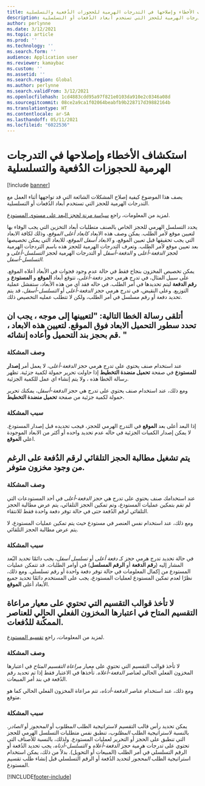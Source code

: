```yaml
---
title: استكشاف الأخطاء وإصلاحها في التدرجات الهرمية للحجوزات الدُفعية والتسلسلية
description: يصف هذا الموضوع كيفية إصلاح المشكلات الشائعة التي قد تواجهها أثناء العمل مع التدرجات الهرمية للحجز التي تستخدم أبعاد الدُفعات أو التسلسلية.
author: perlynne
ms.date: 3/12/2021
ms.topic: article
ms.prod: ''
ms.technology: ''
ms.search.form: ''
audience: Application user
ms.reviewer: kamaybac
ms.custom: ''
ms.assetid: ''
ms.search.region: Global
ms.author: perlynne
ms.search.validFrom: 3/12/2021
ms.openlocfilehash: 1cd4883cdd95a97f821e0103da910e2c0346a08d
ms.sourcegitcommit: 08ce2a9ca1f02064beabfb9b228717d39882164b
ms.translationtype: HT
ms.contentlocale: ar-SA
ms.lasthandoff: 05/11/2021
ms.locfileid: "6022536"
---
```

# <a name="troubleshoot-warehouse-batch-and-serial-reservation-hierarchies"></a>استكشاف الأخطاء وإصلاحها في التدرجات الهرمية للحجوزات الدُفعية والتسلسلية

[!include [banner](../includes/banner.md)]

يصف هذا الموضوع كيفية إصلاح المشكلات الشائعة التي قد تواجهها أثناء العمل مع التدرجات الهرمية للحجز التي تستخدم أبعاد الدُفعات أو التسلسلية.

لمزيد من المعلومات، راجع [سياسة مرنة لحجز البعد على مستوى المستودع](flexible-warehouse-level-dimension-reservation.md).

يحدد التسلسل الهرمي للحجز الخاص بالصنف متطلبات أبعاد التخزين التي يجب الوفاء بها لتعيين موقع لأمر الطلب. يمكن وصف هذه الابعاد *كابعاد أعلى الموقع*، وذلك لكافة الابعاد التي يجب تحقيقها قبل تعيين الموقع، و *الابعاد أسفل الموقع*، للابعاد التي يمكن تخصيصها بعد تعيين موقع لأمر الطلب. وتعرف التدرجات الهرمية للحجز هذه باسم التردجات الهرمية لحجز *الدفعة-أعلى* و *الدفعة-أسفل* أو التدرجات الهرمية لحجز *التسلسل-أعلى* و *التسلسل-أسفل*.

يمكن تخصيص المخزون بنجاح فقط في حالة عدم وجود فجوات في الأبعاد أعلاه الموقع. على سبيل المثال، في تدرج هرمي حجز *دفعة-أعلى*، تتوقع أبعاد **الموقع** و **المستودع** و **رقم الدفعة** ليتم تحديدها في أمر الطلب. في حاله فقد أي من هذه الأبعاد، ستفشل عملية التوزيع. وعلى النقيض، في تدرج هرمي حجز *الدفعة-أعلى* أو *التسلسل-أسفل*، قد يتم تحديد دفعة أو رقم مسلسل في أمر الطلب، ولكن لا تتطلب عمليه التخصيص ذلك.

## <a name="i-receive-the-following-error-message-to-be-assigned-to-wave-load-lines-must-specify-the-dimensions-above-the-location-to-assign-these-dimensions-reserve-and-recreate-the-load-line"></a>أتلقى رسالة الخطا التالية: "لتعيينها إلى موجه ، يجب ان تحدد سطور التحميل الابعاد فوق الموقع. لتعيين هذه الابعاد ، قم بحجز بند التحميل وأعاده إنشائه. "

### <a name="issue-description"></a>وصف المشكلة

عند استخدام صنف يحتوي على تدرج هرمي حجز *الدفعة-أعلى*، لا يعمل أمر **إصدار للمستودع** في صفحة **تحميل منضدة التخطيط** إذا حاولت تحرير حمولة لكمية جزئية. تظهر رسالة الخطا هذه ، ولا يتم إنشاء اي عمل للكمية الجزئية.

ومع ذلك، عند استخدام صنف يحتوي على تدرج هي حجز *الدفعة-أسفل*، يمكنك تحرير حمولة لكمية جزئية من صفحة **تحميل منضدة التخطيط**.

### <a name="issue-cause"></a>سبب المشكلة

إذا البعد أعلى بعد **الموقع** في التدرج الهرمي للحجز، فيجب تحديده قبل إصدار المستودع. لا يمكن إصدار الكميات الجزئية في حاله عدم تحديد واحده أو أكثر من الابعاد الموجودة اعلي **الموقع**.

## <a name="the-auto-reservation-prompt-for-a-batch-number-is-triggered-even-though-there-is-available-inventory"></a>يتم تشغيل مطالبة الحجز التلقائي لرقم الدُفعة على الرغم من وجود مخزون متوفر.

### <a name="issue-description"></a>وصف المشكلة

عند استخدامك صنف يحتوي على تدرج هي حجز *الدفعة-أعلى* في أحد المستودعات التي لم تقم بتمكين عمليات المستودع، وتم تمكين الحجز التلقائي، يتم عرض مطالبة الحجز التلقائي لرقم الدُفعة حتى في حالة توفر دفعة واحدة فقط للانتقاء.

ومع ذلك، عند استخدام نفس العنصر في مستودع حيث يتم تمكين عمليات المستودع، لا يتم عرض مطالبة الحجز التلقائي.

### <a name="issue-cause"></a>سبب المشكلة

في حالة تحديد تدرج هرمي حجز كـ *دفعة أعلى* أو *تسلسل أسفل*، يجب دائمًا تحديد البُعد المشار إليه (**رقم الدفعة** أو **الرقم المسلسل**) في أوامر الطلبات. قد تتمكن عمليات المستودع من إكمال المعلومات في حالة توفر دفعة واحدة أو رقم تسلسلي. ومع ذلك، نظرًا لعدم تمكين المستودع لعمليات المستودع، يجب على المستخدم دائمًا تحديد جميع الأبعاد أعلى **الموقع**.

## <a name="slotting-templates-that-have-the-consider-on-hand-slot-criterion-dont-consider-current-on-hand-inventory-for-batch-enabled-items"></a>لا تأخذ قوالب التقسيم التي تحتوي على معيار مراعاة التقسيم المتاح في اعتبارها المخزون الفعلي الحالي للعناصر الممكّنة للدُفعات.

لمزيد من المعلومات، راجع [تقسيم المستودع](warehouse-slotting.md).

### <a name="issue-description"></a>وصف المشكلة

لا تأخذ قوالب التقسيم التي تحتوي على معيار *مراعاة التقسيم المتاح* في اعتبارها المخزون الفعلي الحالي لعناصر *الدفعة-أعلاه*. تأخذها في الاعتبار فقط إذا تم تحديد رقم الدُفعة في بند أمر المبيعات.

ومع ذلك، عند استخدام عناصر *الدفعة-أدناه*، تتم مراعاة المخزون الفعلي الحالي كما هو متوقع.

### <a name="issue-cause"></a>سبب المشكلة

يمكن تحديد رأس قالب التقسيم لاستراتيجية الطلب *المطلوب* أو *المحجوز* أو *الصادر*. بالنسبة لاستراتيجية الطلب *المطلوب*، تنطبق نفس متطلبات التسلسل الهرمي للحجز التي تنطبق على الحجز أو التحرير لعمليات المستودع. ولذلك، بالنسبة للأصناف التي تحتوي على تدرجات هرمية حجز *الدفعة-أعلاه* و *التسلسل-أدناه*، يجب تحديد الدُفعة أو الرقم التسلسلي في أمر الطلب (المبيعات أو التحويل). بدلاً من ذلك، يمكن استخدام استراتيجية الطلب *المحجوز* لتحديد الدُفعة أو الرقم التسلسلي قبل إنشاء طلب تقسيم المستودع.

[!INCLUDE[footer-include](../../includes/footer-banner.md)]
